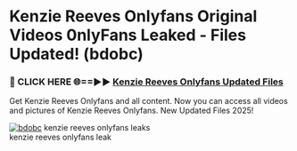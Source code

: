 # Kenzie Reeves Onlyfans Original Videos 0nlyFans Leaked - Files Updated! (bdobc)

<h3>🔴 CLICK HERE 🌐==►► <a href="https://tinyurl.com/2jnfzry5" rel="nofollow">Kenzie Reeves Onlyfans Updated Files</a></h3>

Get Kenzie Reeves Onlyfans and all content. Now you can access all videos and pictures of Kenzie Reeves Onlyfans. New Updated Files 2025!

[![bdobc](https://i.imgur.com/GyGTBgg.gif)](https://tinyurl.com/2jnfzry5)
kenzie reeves onlyfans leaks<br>
kenzie reeves onlyfans leak